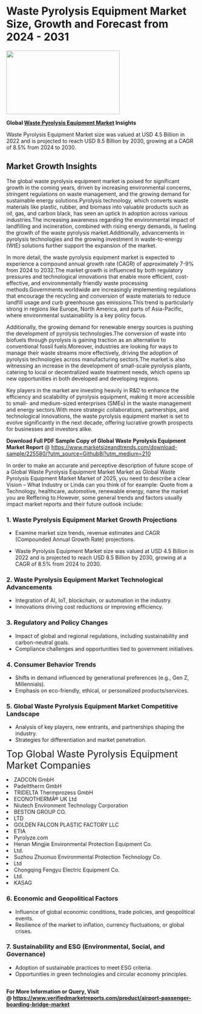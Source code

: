 <H1>Waste Pyrolysis Equipment Market Size, Growth and Forecast from 2024 - 2031</H1><img class="aligncenter size-medium wp-image-584254" src="https://thirdeyenews.in/wp-content/uploads/2024/09/Global-Market-Research-300x168.jpeg" alt="" width="300" height="168" /><p><strong>Global&nbsp;<a href="https://www.marketsizeandtrends.com/download-sample/225580/?utm_source=Github8j?utm_medium=210">Waste Pyrolysis Equipment Market</a> Insights</strong></p><p>Waste Pyrolysis Equipment Market size was valued at USD 4.5 Billion in 2022 and is projected to reach USD 8.5 Billion by 2030, growing at a CAGR of 8.5% from 2024 to 2030.</p><p><h2>Market Growth Insights</h2> <p>The global waste pyrolysis equipment market is poised for significant growth in the coming years, driven by increasing environmental concerns, stringent regulations on waste management, and the growing demand for sustainable energy solutions.Pyrolysis technology, which converts waste materials like plastic, rubber, and biomass into valuable products such as oil, gas, and carbon black, has seen an uptick in adoption across various industries.The increasing awareness regarding the environmental impact of landfilling and incineration, combined with rising energy demands, is fueling the growth of the waste pyrolysis market.Additionally, advancements in pyrolysis technologies and the growing investment in waste-to-energy (WtE) solutions further support the expansion of the market.</p> <p>In more detail, the waste pyrolysis equipment market is expected to experience a compound annual growth rate (CAGR) of approximately 7-9% from 2024 to 2032.The market growth is influenced by both regulatory pressures and technological innovations that enable more efficient, cost-effective, and environmentally friendly waste processing methods.Governments worldwide are increasingly implementing regulations that encourage the recycling and conversion of waste materials to reduce landfill usage and curb greenhouse gas emissions.This trend is particularly strong in regions like Europe, North America, and parts of Asia-Pacific, where environmental sustainability is a key policy focus.</p> <p>Additionally, the growing demand for renewable energy sources is pushing the development of pyrolysis technologies.The conversion of waste into biofuels through pyrolysis is gaining traction as an alternative to conventional fossil fuels.Moreover, industries are looking for ways to manage their waste streams more effectively, driving the adoption of pyrolysis technologies across manufacturing sectors.The market is also witnessing an increase in the development of small-scale pyrolysis plants, catering to local or decentralized waste treatment needs, which opens up new opportunities in both developed and developing regions.</p> <p>Key players in the market are investing heavily in R&D to enhance the efficiency and scalability of pyrolysis equipment, making it more accessible to small- and medium-sized enterprises (SMEs) in the waste management and energy sectors.With more strategic collaborations, partnerships, and technological innovations, the waste pyrolysis equipment market is set to evolve significantly in the next decade, offering lucrative growth prospects for businesses and investors alike.</p> <p></p><p><span class=""><strong>Download Full PDF Sample Copy of Global Waste Pyrolysis Equipment Market Report</strong> @ <a href="https://www.marketsizeandtrends.com/download-sample/225580/?utm_source=Github8j?utm_medium=210" target="_blank">https://www.marketsizeandtrends.com/download-sample/225580/?utm_source=Github8j?utm_medium=210</a></span></p><p>In order to make an accurate and perceptive description of future scope of a Global&nbsp;Waste Pyrolysis Equipment Market Market as Global&nbsp;Waste Pyrolysis Equipment Market Market of 2025, you need to describe a clear Vision &ndash; What Industry or Linda can you think of for example: Quote from a Technology, healthcare, automotive, renewable energy, name the market you are Reffering to.However, some general trends and factors usually impact market reports and their future outlook include:</p><h3>1.&nbsp;<strong>Waste Pyrolysis Equipment Market Growth Projections</strong></h3><ul><li>Examine market size trends, revenue estimates and CAGR (Compounded Annual Growth Rate) projections.</li><li><p>Waste Pyrolysis Equipment Market size was valued at USD 4.5 Billion in 2022 and is projected to reach USD 8.5 Billion by 2030, growing at a CAGR of 8.5% from 2024 to 2030.</p></li></ul><h3>2.&nbsp;<strong>Waste Pyrolysis Equipment Market Technological Advancements</strong></h3><ul><li>Integration of AI, IoT, blockchain, or automation in the industry.</li><li>Innovations driving cost reductions or improving efficiency.</li></ul><h3>3.&nbsp;<strong>Regulatory and Policy Changes</strong></h3><ul><li>Impact of global and regional regulations, including sustainability and carbon-neutral goals.</li><li>Compliance challenges and opportunities tied to government initiatives.</li></ul><h3>4.&nbsp;<strong>Consumer Behavior Trends</strong></h3><ul><li>Shifts in demand influenced by generational preferences (e.g., Gen Z, Millennials).</li><li>Emphasis on eco-friendly, ethical, or personalized products/services.</li></ul><h3>5.&nbsp;<strong>Global Waste Pyrolysis Equipment Market Competitive Landscape</strong></h3><ul><li>Analysis of key players, new entrants, and partnerships shaping the industry.</li><li>Strategies for differentiation and market penetration.</li></ul><p data-pm-slice="1 1 []"><span style="color: inherit; font-family: inherit; font-size: 25px;">Top Global Waste Pyrolysis Equipment Market Companies</span></p><div class="" data-test-id=""><p><li>ZADCON GmbH</li><li> Padelttherm GmbH</li><li> TRIDELTA Thermprozess GmbH</li><li> ECONOTHERMÂ® UK Ltd</li><li> Niutech Environment Technology Corporation</li><li> BESTON GROUP CO.</li><li> LTD</li><li> GOLDEN FALCON PLASTIC FACTORY LLC</li><li> ETIA</li><li> Pyrolyze.com</li><li> Henan Mingjie Environmental Protection Equipment Co.</li><li> Ltd.</li><li> Suzhou Zhuonuo Environmental Protection Technology Co.</li><li> Ltd</li><li> Chongqing Fengyu Electric Equipment Co.</li><li> Ltd.</li><li> KASAG</li></p></div><h3>6.&nbsp;<strong>Economic and Geopolitical Factors</strong></h3><ul><li>Influence of global economic conditions, trade policies, and geopolitical events.</li><li>Resilience of the market to inflation, currency fluctuations, or global crises.</li></ul><h3>7.&nbsp;<strong>Sustainability and ESG (Environmental, Social, and Governance)</strong></h3><ul><li>Adoption of sustainable practices to meet ESG criteria.</li><li>Opportunities in green technologies and circular economy principles.</li></ul><h2><strong style="font-size: 14px;">For More Information or Query, Visit @&nbsp;</strong><a style="background-color: #ffffff; font-size: 14px;" href="https://www.marketsizeandtrends.com/report/waste-pyrolysis-equipment-market/" target="_blank">https://www.verifiedmarketreports.com/product/airport-passenger-boarding-bridge-market</a></h2>